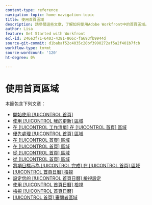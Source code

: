 ```yaml
---
content-type: reference
navigation-topic: home-navigation-topic
title: 使用首頁區域
description: 請參閱這些文章，了解如何使用Adobe Workfront中的首頁區域。
author: Lisa
feature: Get Started with Workfront
exl-id: 246e3f71-6403-4381-866c-fa693fb9944d
source-git-commit: d1babaf52c4035c20bf3990272af5a2f401b7fcb
workflow-type: tm+mt
source-wordcount: '120'
ht-degree: 0%

---
```


# 使用首頁區域

本節包含下列文章：

* [開始使用 [!UICONTROL 首頁]](../../../workfront-basics/using-home/using-the-home-area/get-started-with-home.md)
* [使用 [!UICONTROL 我的更新] 區域](../../../workfront-basics/using-home/using-the-home-area/my-updates-area.md)
* [在 [!UICONTROL 工作清單] 在 [!UICONTROL 首頁] 區域](../../../workfront-basics/using-home/using-the-home-area/display-items-in-home-work-list.md)
* [優先處理 [!UICONTROL 首頁] 區域](../../../workfront-basics/using-home/using-the-home-area/prioritize-work-in-home.md)
* [在 [!UICONTROL 首頁] 區域](../../../workfront-basics/using-home/using-the-home-area/manage-work-and-team-requests-home.md)
* [在 [!UICONTROL 首頁] 區域](../../../workfront-basics/using-home/using-the-home-area/update-and-edit-work-item-home.md)
* [從 [!UICONTROL 首頁] 區域](../../../workfront-basics/using-home/using-the-home-area/create-work-items-in-home.md)
* [從 [!UICONTROL 首頁] 區域](../../../workfront-basics/using-home/using-the-home-area/log-time-on-work-item-in-home.md)
* [將項目標示為 [!UICONTROL 完成] 在 [!UICONTROL 首頁] 區域](../../../workfront-basics/using-home/using-the-home-area/mark-item-done-in-home.md)
* [[!UICONTROL 首頁日曆] 檢視](../../../workfront-basics/using-home/using-the-home-area/home-calendar-view.md)
* [設定您的 [!UICONTROL 首頁日曆] 檢視設定](../../../workfront-basics/using-home/using-the-home-area/configure-home-calendar-view.md)
* [使用 [!UICONTROL 首頁日曆] 檢視](../../../workfront-basics/using-home/using-the-home-area/use-home-calendar-view.md)
* [檢視 [!UICONTROL 首頁日曆]](../../../workfront-basics/using-home/using-the-home-area/view-home-calendar.md)
* [[!UICONTROL 首頁] 審閱者區域](../../../workfront-basics/using-home/using-the-home-area/home-for-reviewers.md)
